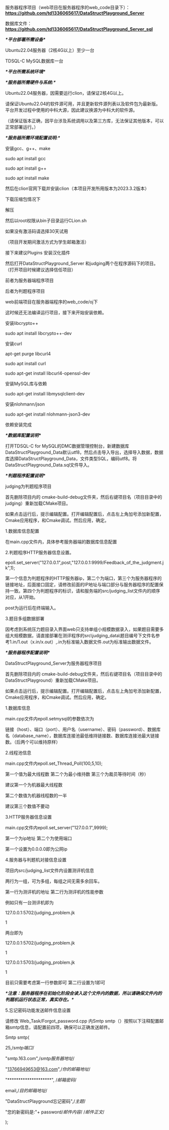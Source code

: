 服务器程序项目（web项目在服务器程序的web_code目录下）：**https://github.com/td1336065617/DataStructPlayground_Server**

数据库文件：**https://github.com/td1336065617/DataStructPlayground_Server_sql**

***\*平台部署所需设备\****

Ubuntu22.04服务器（2核4G以上）至少一台

TDSQL-C MySQL数据库一台

***\*平台所需系统环境\****

***\*服务器所需硬件与系统:\****

Ubuntu22.04服务器，因需要运行clion，请保证2核4G以上。

请保证Ubuntu22.04的软件源可用，并且更新软件源列表以及软件包为最新版。平台开发过程中使用的中科大源，因此建议换源为中科大的软件源。

（请保证版本正确，因平台涉及系统调用以及第三方库，无法保证其他版本，可以正常部署运行。）

***\*服务器所需环境配置说明:\****

安装gcc、g++、make

sudo apt install gcc

sudo apt install g++

sudo apt install make

然后在clion官网下载并安装clion（本项目开发所用版本为2023.3.2版本）

下载压缩包情况下

解压

然后以root权限从bin子目录运行CLion.sh

如果没有激活码请选择30天试用

（项目开发期间激活方式为学生邮箱激活）

接下来建议Plugins 安装汉化插件

然后打开DataStructPlayground_Server 和judging两个在程序源码下的项目。（打开项目时候建议选择信任项目）

前者为服务器端程序项目 

后者为判题程序项目 

web前端项目在服务器端程序的web_code/oj下

 

这时候还无法编译运行项目，接下来开始安装依赖。

 

安装libcrypto++

sudo apt install libcrypto++-dev

 

安装curl

apt-get purge libcurl4

sudo apt  install curl

sudo apt-get install libcurl4-openssl-dev

 

安装MySQL库与依赖

sudo apt-get install libmysqlclient-dev

 

安装nlohmann/json

sudo apt-get install nlohmann-json3-dev

 

依赖安装完成

***\*数据库配置说明\****

打开TDSQL-C for MySQL的DMC数据管理控制台，新建数据库DataStructPlayground_Data默认utf8，然后点击导入导出，选择导入数据，数据库选择DataStructPlayground_Data，文件类型SQL，编码utf8。将DataStructPlayground_Data.sql文件导入。

***\*判题程序配置说明\****

judging为判题程序项目

首先删除项目内的 cmake-build-debug文件夹，然后右键项目名（项目目录中的judging）重新加载CMake项目。

如果点击运行后，提示编辑配置。打开编辑配置后，点击左上角加号添加新配置，Cmake应用程序，和Cmake调试。然后应用，确定。

1.数据库信息配置

在main.cpp文件内，具体参考服务器端的数据库信息配置

 

2.判题程序HTTP服务器信息设置。

epoll.set_server("127.0.0.1",post,"127.0.0.1:9999/Feedback_of_the_judgment.jk",1);

第一个信息为判题程序的HTTP服务器ip，第二个为端口，第三个为服务器程序的链接地址，后面接口固定，请修改前面的IP地址与端口部分与服务器程序的配置保持一致。第四个为判题程序的标识，请和服务端的src/judging_list文件内的顺序对应，从1开始。

post为运行后在终端输入。

3.题目多组数据部署

因考虑到系统压力题目录入界面web只支持单组小规模数据录入，如果题目需要多组大规模数据，请直接部署在测评程序的src\judging_data\题目编号下文件名参考1.in/1.out（x.in/x.out）,.in为标准输入数据文件.out为标准输出数据文件。

 

***\*服务器程序配置说明\****

DataStructPlayground_Server为服务器程序项目

首先删除项目内的 cmake-build-debug文件夹，然后右键项目名（项目目录中的DataStructPlayground）重新加载CMake项目。

如果点击运行后，提示编辑配置。打开编辑配置后，点击左上角加号添加新配置，Cmake应用程序，和Cmake调试。然后应用，确定。

1.数据库信息

main.cpp文件内epoll.setmysql的参数依次为

链接（host）、端口（port）、用户名（username）、密码（password）、数据库名（database_name），数据库连接池最低维持链接数、数据库连接池最大链接数。（后两个可以维持原样）

 

2.线程池信息

 main.cpp文件内epoll.set_Thread_Poll(100,5,10);

第一个值为最大线程数 第二个为最小维持数 第三个为裁员等待时间（秒）

建议第一个为机器最大线程数 

第二个数值为机器线程数的一半 

建议第三个数值不要动

 

3.HTTP服务器信息设置

main.cpp文件内epoll.set_server("127.0.0.1",9999);

第一个为ip地址 第二个为使用端口

第一个设置为0.0.0.0即为公网ip

 

4.服务器与判题机对接信息设置

项目内src/judging_list文件内设置测评机信息

两行为一组，可为多组，每组之间无需多余回车。

第一行为测评机的地址 第二行为测评机的性能参数

例如只有一台测评机即为

127.0.0.1:5702/judging_problem.jk

1

两台即为

127.0.0.1:5702/judging_problem.jk

1

127.0.0.1:5703/judging_problem.jk

1

目前只需要考虑第一行参数即可 第二行设置为1即可

***\*注意：服务器程序在初始化阶段会读入这个文件内的数据，所以请确保文件内的判题机运行状态正常，真实存在。\****

 

5.忘记密码功能发送邮件信息设置

请修改 Web_Task/Forgot_password.cpp 内Smtp smtp（）按照以下注释配置邮箱smtp信息，请配置前四项，确保可以正确发送邮件。

Smtp smtp(

25,/*smtp端口*/

"smtp.163.com",/*smtp服务器地址*/

"13766949653@163.com",/*你的邮箱地址*/

"********************",    /*邮箱密码*/

email,/*目的邮箱地址*/

"DataStructPlayground忘记密码",/*主题*/

"您的新密码是:"+ password/*邮件内容*/														/*邮件正文*/

);
